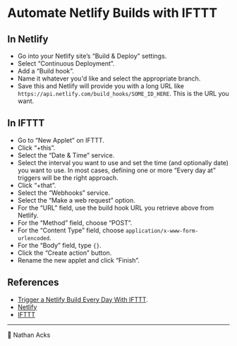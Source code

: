 # Automate Netlify Builds with IFTTT

## In Netlify

* Go into your Netlify site’s “Build & Deploy” settings.
* Select “Continuous Deployment”.
* Add a “Build hook”.
* Name it whatever you'd like and select the appropriate branch.
* Save this and Netlify will provide you with a long URL like `https://api.netlify.com/build_hooks/SOME_ID_HERE`. This is the URL you want.

## In IFTTT

* Go to “New Applet” on IFTTT.
* Click “+this”.
* Select the “Date & Time” service.
* Select the interval you want to use and set the time (and optionally date) you want to use. In most cases, defining one or more “Every day at” triggers will be the right approach.
* Click “+that”.
* Select the “Webhooks” service.
* Select the “Make a web request” option.
* For the “URL” field, use the build hook URL you retrieve above from Netlify.
* For the “Method” field, choose “POST”.
* For the “Content Type” field, choose `application/x-www-form-urlencoded`.
* For the “Body” field, type `{}`.
* Click the “Create action” button.
* Rename the new applet and click “Finish”.

## References

* [Trigger a Netlify Build Every Day With IFTTT](https://www.11ty.dev/docs/quicktips/netlify-ifttt/).
* [Netlify](https://www.netlify.com)
* [IFTTT](https://ifttt.com)

- - - -

<span aria-hidden="true">👤</span> Nathan Acks

